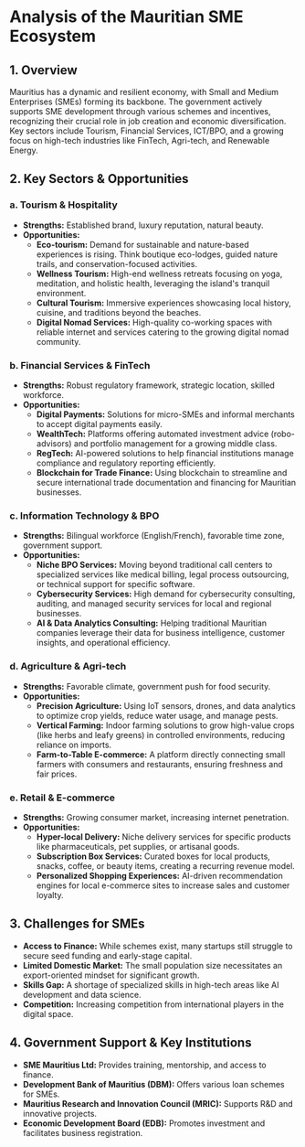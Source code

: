 
# Analysis of the Mauritian SME Ecosystem

## 1. Overview

Mauritius has a dynamic and resilient economy, with Small and Medium Enterprises (SMEs) forming its backbone. The government actively supports SME development through various schemes and incentives, recognizing their crucial role in job creation and economic diversification. Key sectors include Tourism, Financial Services, ICT/BPO, and a growing focus on high-tech industries like FinTech, Agri-tech, and Renewable Energy.

## 2. Key Sectors & Opportunities

### a. Tourism & Hospitality
- **Strengths:** Established brand, luxury reputation, natural beauty.
- **Opportunities:**
    - **Eco-tourism:** Demand for sustainable and nature-based experiences is rising. Think boutique eco-lodges, guided nature trails, and conservation-focused activities.
    - **Wellness Tourism:** High-end wellness retreats focusing on yoga, meditation, and holistic health, leveraging the island's tranquil environment.
    - **Cultural Tourism:** Immersive experiences showcasing local history, cuisine, and traditions beyond the beaches.
    - **Digital Nomad Services:** High-quality co-working spaces with reliable internet and services catering to the growing digital nomad community.

### b. Financial Services & FinTech
- **Strengths:** Robust regulatory framework, strategic location, skilled workforce.
- **Opportunities:**
    - **Digital Payments:** Solutions for micro-SMEs and informal merchants to accept digital payments easily.
    - **WealthTech:** Platforms offering automated investment advice (robo-advisors) and portfolio management for a growing middle class.
    - **RegTech:** AI-powered solutions to help financial institutions manage compliance and regulatory reporting efficiently.
    - **Blockchain for Trade Finance:** Using blockchain to streamline and secure international trade documentation and financing for Mauritian businesses.

### c. Information Technology & BPO
- **Strengths:** Bilingual workforce (English/French), favorable time zone, government support.
- **Opportunities:**
    - **Niche BPO Services:** Moving beyond traditional call centers to specialized services like medical billing, legal process outsourcing, or technical support for specific software.
    - **Cybersecurity Services:** High demand for cybersecurity consulting, auditing, and managed security services for local and regional businesses.
    - **AI & Data Analytics Consulting:** Helping traditional Mauritian companies leverage their data for business intelligence, customer insights, and operational efficiency.

### d. Agriculture & Agri-tech
- **Strengths:** Favorable climate, government push for food security.
- **Opportunities:**
    - **Precision Agriculture:** Using IoT sensors, drones, and data analytics to optimize crop yields, reduce water usage, and manage pests.
    - **Vertical Farming:** Indoor farming solutions to grow high-value crops (like herbs and leafy greens) in controlled environments, reducing reliance on imports.
    - **Farm-to-Table E-commerce:** A platform directly connecting small farmers with consumers and restaurants, ensuring freshness and fair prices.

### e. Retail & E-commerce
- **Strengths:** Growing consumer market, increasing internet penetration.
- **Opportunities:**
    - **Hyper-local Delivery:** Niche delivery services for specific products like pharmaceuticals, pet supplies, or artisanal goods.
    - **Subscription Box Services:** Curated boxes for local products, snacks, coffee, or beauty items, creating a recurring revenue model.
    - **Personalized Shopping Experiences:** AI-driven recommendation engines for local e-commerce sites to increase sales and customer loyalty.

## 3. Challenges for SMEs

- **Access to Finance:** While schemes exist, many startups still struggle to secure seed funding and early-stage capital.
- **Limited Domestic Market:** The small population size necessitates an export-oriented mindset for significant growth.
- **Skills Gap:** A shortage of specialized skills in high-tech areas like AI development and data science.
- **Competition:** Increasing competition from international players in the digital space.

## 4. Government Support & Key Institutions

- **SME Mauritius Ltd:** Provides training, mentorship, and access to finance.
- **Development Bank of Mauritius (DBM):** Offers various loan schemes for SMEs.
- **Mauritius Research and Innovation Council (MRIC):** Supports R&D and innovative projects.
- **Economic Development Board (EDB):** Promotes investment and facilitates business registration.
